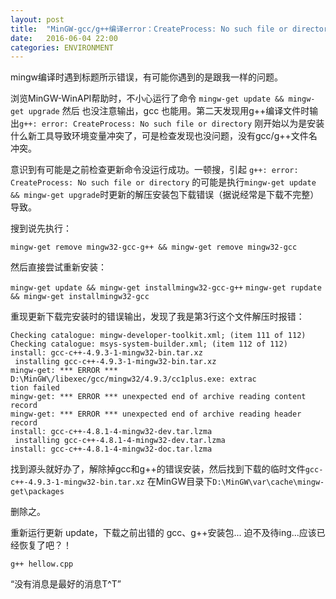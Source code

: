 ```yaml
---
layout: post
title:  "MinGW-gcc/g++编译error：CreateProcess: No such file or directory"
date:   2016-06-04 22:00
categories: ENVIRONMENT
---
```


mingw编译时遇到标题所示错误，有可能你遇到的是跟我一样的问题。

浏览MinGW-WinAPI帮助时，不小心运行了命令 `mingw-get update && mingw-get upgrade` 然后
也没注意输出，gcc 也能用。第二天发现用g++编译文件时输出`g++: error: CreateProcess: No such file or directory`
刚开始以为是安装什么新工具导致环境变量冲突了，可是检查发现也没问题，没有gcc/g++文件名冲突。

意识到有可能是之前检查更新命令没运行成功。一顿搜，引起 `g++: error: CreateProcess: No such file or directory` 的可能是执行`mingw-get update && mingw-get upgrade`时更新的解压安装包下载错误（据说经常是下载不完整）导致。


搜到说先执行：

`mingw-get remove mingw32-gcc-g++ && mingw-get remove mingw32-gcc`

然后直接尝试重新安装：

`mingw-get update && mingw-get installmingw32-gcc-g++`
`mingw-get rupdate && mingw-get installmingw32-gcc`

重现更新下载完安装时的错误输出，发现了我是第3行这个文件解压时报错：

```
Checking catalogue: mingw-developer-toolkit.xml; (item 111 of 112)              
Checking catalogue: msys-system-builder.xml; (item 112 of 112)                  
install: gcc-c++-4.9.3-1-mingw32-bin.tar.xz                                     
 installing gcc-c++-4.9.3-1-mingw32-bin.tar.xz                                  
mingw-get: *** ERROR *** D:\MinGW\/libexec/gcc/mingw32/4.9.3/cc1plus.exe: extrac
tion failed                                                                     
mingw-get: *** ERROR *** unexpected end of archive reading content record       
mingw-get: *** ERROR *** unexpected end of archive reading header record        
install: gcc-c++-4.8.1-4-mingw32-dev.tar.lzma                                   
 installing gcc-c++-4.8.1-4-mingw32-dev.tar.lzma                                
install: gcc-c++-4.8.1-4-mingw32-doc.tar.lzma                                   
```

找到源头就好办了，解除掉gcc和g++的错误安装，然后找到下载的临时文件`gcc-c++-4.9.3-1-mingw32-bin.tar.xz`
在MinGW目录下`D:\MinGW\var\cache\mingw-get\packages`

删除之。

重新运行更新 update，下载之前出错的 gcc、g++安装包...
迫不及待ing...应该已经恢复了吧？！

`g++ hellow.cpp`

“没有消息是最好的消息T^T”

